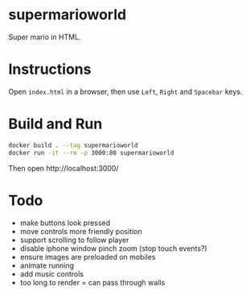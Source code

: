 # supermarioworld
Super mario in HTML.

# Instructions

Open `index.html` in a browser, then use `Left`, `Right` and `Spacebar` keys.

# Build and Run

```sh
docker build . --tag supermarioworld
docker run -it --rm -p 3000:80 supermarioworld
```

Then open http://localhost:3000/

# Todo

- make buttons look pressed
- move controls more friendly position
- support scrolling to follow player
- disable iphone window pinch zoom (stop touch events?)
- ensure images are preloaded on mobiles
- animate running
- add music controls
- too long to render = can pass through walls
